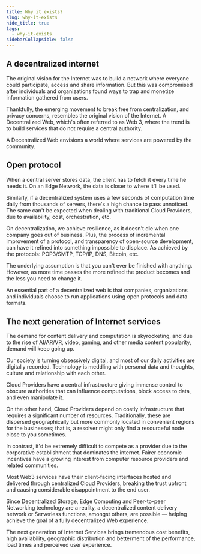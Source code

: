 ```yaml
---
title: Why it exists?
slug: why-it-exists
hide_title: true
tags:
  - why-it-exists
sidebarCollapsible: false
---
```


## A decentralized internet

The original vision for the Internet was to build a network where everyone could participate, access and share information. But this was compromised after individuals and organizations found ways to trap and monetize information gathered from users.

Thankfully, the emerging movement to break free from centralization, and privacy concerns, resembles the original vision of the Internet. A Decentralized Web, which's often referred to as Web 3, where the trend is to build services that do not require a central authority.

A Decentralized Web envisions a world where services are powered by the community.

## Open protocol

When a central server stores data, the client has to fetch it every time he needs it. On an Edge Network, the data is closer to where it'll be used.

Similarly, if a decentralized system uses a few seconds of computation time daily from thousands of servers, there's a high chance to pass unnoticed. The same can't be expected when dealing with traditional Cloud Providers, due to availability, cost, orchestration, etc.

On decentralization, we achieve resilience, as it doesn't die when one company goes out of business. Plus, the process of incremental improvement of a protocol, and transparency of open-source development, can have it refined into something impossible to displace. As achieved by the protocols: POP3/SMTP, TCP/IP, DNS, Bitcoin, etc.

The underlying assumption is that you can't ever be finished with anything. However, as more time passes the more refined the product becomes and the less you need to change it.

An essential part of a decentralized web is that companies, organizations and individuals choose to run applications using open protocols and data formats.

## The next generation of Internet services

The demand for content delivery and computation is skyrocketing, and due to the rise of AI/AR/VR, video, gaming, and other media content popularity, demand will keep going up.

Our society is turning obsessively digital, and most of our daily activities are digitally recorded. Technology is meddling with personal data and thoughts, culture and relationship with each other.

Cloud Providers have a central infrastructure giving immense control to obscure authorities that can influence computations, block access to data, and even manipulate it.

On the other hand, Cloud Providers depend on costly infrastructure that requires a significant number of resources. Traditionally, these are dispersed geographically but more commonly located in convenient regions for the businesses; that is, a resolver might only find a resourceful node close to you sometimes.

In contrast, it'd be extremely difficult to compete as a provider due to the corporative establishment that dominates the internet. Fairer economic incentives have a growing interest from computer resource providers and related communities.

Most Web3 services have their client-facing interfaces hosted and delivered through centralized Cloud Providers, breaking the trust upfront and causing considerable disappointment to the end user.

Since Decentralized Storage, Edge Computing and Peer-to-peer Networking technology are a reality, a decentralized content delivery network or Serverless functions, amongst others, are possible — helping achieve the goal of a fully decentralized Web experience.

The next generation of Internet Services brings tremendous cost benefits, high availability, geographic distribution and betterment of the performance, load times and perceived user experience.
